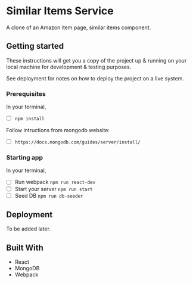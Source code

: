 # Similar Items Service
A clone of an Amazon item page, similar items component.

## Getting started
These instructions will get you a copy of the project up & running on your local machine for development & testing purposes.

See deployment for notes on how to deploy the project on a live system.

### Prerequisites
In your terminal,
- [ ] `npm install`

Follow intructions from mongodb website:
- [ ] `https://docs.mongodb.com/guides/server/install/`

### Starting app
In your terminal,
- [ ] Run webpack `npm run react-dev`
- [ ] Start your server `npm run start`
- [ ] Seed DB `npm run db-seeder`

## Deployment
To be added later.

## Built With
- React
- MongoDB
- Webpack
